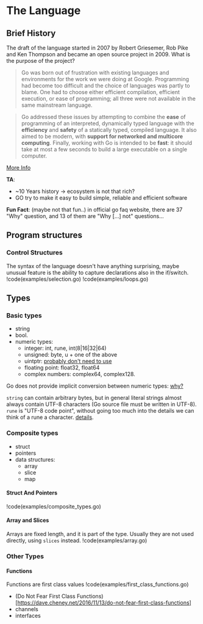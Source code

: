 # The Language

## Brief History 
The draft of the language started in 2007 by Robert Griesemer, Rob Pike and Ken Thompson and became an open source project in 2009. What is the purpose of the project?
> Go was born out of frustration with existing languages and environments for the work we were doing at Google. Programming had become too difficult and the choice of languages was partly to blame. One had to choose either efficient compilation, efficient execution, or ease of programming; all three were not available in the same mainstream language. 

> Go addressed these issues by attempting to combine the **ease** of programming of an interpreted, dynamically typed language with the **efficiency** and **safety** of a statically typed, compiled language. It also aimed to be modern, with **support for networked and multicore computing**. Finally, working with Go is intended to be **fast**: it should take at most a few seconds to build a large executable on a single computer. 

[More Info](https://golang.org/doc/faq#history)

**TA**:
 - ~10 Years history -> ecosystem is not that rich? 
 - GO try to make it easy to build simple, reliable and efficient software
 
**Fun Fact**:
 (maybe not that fun..)  in official go faq website, there are 37 "Why" question, and 13 of them are "Why [...] not" questions... 

## Program structures

### Control Structures
The syntax of the language doesn't have anything surprising, maybe unusual feature is the ability to capture declarations also in the if/switch.
!code(examples/selection.go)
!code(examples/loops.go)

## Types

### Basic types
- string
- bool.
- numeric types:
    - integer: int, rune, int(8|16|32|64)
    - unsigned: byte, u + one of the above
    - uintptr: [probably don't need to use](https://stackoverflow.com/questions/59042646/whats-the-difference-between-uint-and-uintptr-in-golang)
    - floating point: float32, float64 
    - complex numbers: complex64, complex128.
    
Go does not provide implicit conversion between numeric types: [why?](https://golang.org/doc/faq#conversions)

`string` can contain arbitrary bytes, but in general literal strings almost always contain UTF-8 characters (Go source file must be written in UTF-8). `rune` is "UTF-8 code point", without going too much into the details we can think of a rune a character. [details](https://blog.golang.org/strings).

### Composite types
- struct
- pointers
- data structures:
    - array
    - slice
    - map
    
#### Struct And Pointers
!code(examples/composite_types.go)

#### Array and Slices
Arrays are fixed length, and it is part of the type. Usually they are not used directly, using `slices` instead.
!code(examples/array.go) 

### Other Types
 
#### Functions
Functions are first class values 
!code(examples/first_class_functions.go) 

- (Do Not Fear First Class Functions)[https://dave.cheney.net/2016/11/13/do-not-fear-first-class-functions]
- channels
- interfaces


